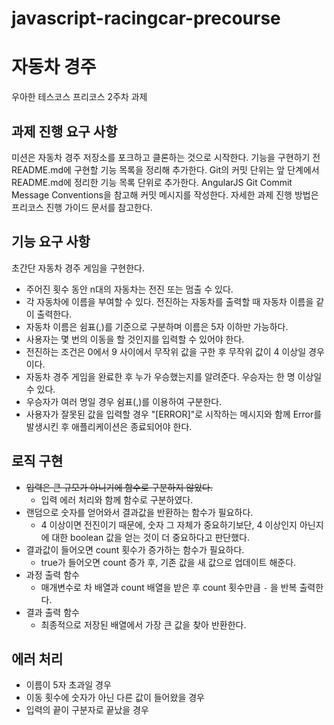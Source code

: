 # javascript-racingcar-precourse

# 자동차 경주
우아한 테스코스 프리코스 2주차 과제

## 과제 진행 요구 사항
미션은 자동차 경주 저장소를 포크하고 클론하는 것으로 시작한다.
기능을 구현하기 전 README.md에 구현할 기능 목록을 정리해 추가한다.
Git의 커밋 단위는 앞 단계에서 README.md에 정리한 기능 목록 단위로 추가한다.
AngularJS Git Commit Message Conventions을 참고해 커밋 메시지를 작성한다.
자세한 과제 진행 방법은 프리코스 진행 가이드 문서를 참고한다.

## 기능 요구 사항
초간단 자동차 경주 게임을 구현한다.

* 주어진 횟수 동안 n대의 자동차는 전진 또는 멈출 수 있다.
* 각 자동차에 이름을 부여할 수 있다. 전진하는 자동차를 출력할 때 자동차 이름을 같이 출력한다.
* 자동차 이름은 쉼표(,)를 기준으로 구분하며 이름은 5자 이하만 가능하다.
* 사용자는 몇 번의 이동을 할 것인지를 입력할 수 있어야 한다.
* 전진하는 조건은 0에서 9 사이에서 무작위 값을 구한 후 무작위 값이 4 이상일 경우이다.
* 자동차 경주 게임을 완료한 후 누가 우승했는지를 알려준다. 우승자는 한 명 이상일 수 있다.
* 우승자가 여러 명일 경우 쉼표(,)를 이용하여 구분한다.
* 사용자가 잘못된 값을 입력할 경우 "[ERROR]"로 시작하는 메시지와 함께 Error를 발생시킨 후 애플리케이션은 종료되어야 한다.

## 로직 구현
* ~~입력은 큰 규모가 아니기에 함수로 구분하지 않았다.~~
  * 입력 에러 처리와 함께 함수로 구분하였다.
* 랜덤으로 숫자를 얻어와서 결과값을 반환하는 함수가 필요하다.
  * 4 이상이면 전진이기 때문에, 숫자 그 자체가 중요하기보단, 4 이상인지 아닌지에 대한 boolean 값을 얻는 것이 더 중요하다고 판단했다.
* 결과값이 들어오면 count 횟수가 증가하는 함수가 필요하다.
  * true가 들어오면 count 증가 후, 기존 값을 새 값으로 업데이트 해준다.
* 과정 출력 함수
  * 매개변수로 차 배열과 count 배열을 받은 후 count 횟수만큼 `-` 을 반복 출력한다.
* 결과 출력 함수
  * 최종적으로 저장된 배열에서 가장 큰 값을 찾아 반환한다.

## 에러 처리
* 이름이 5자 초과일 경우
* 이동 횟수에 숫자가 아닌 다른 값이 들어왔을 경우
* 입력의 끝이 구분자로 끝났을 경우